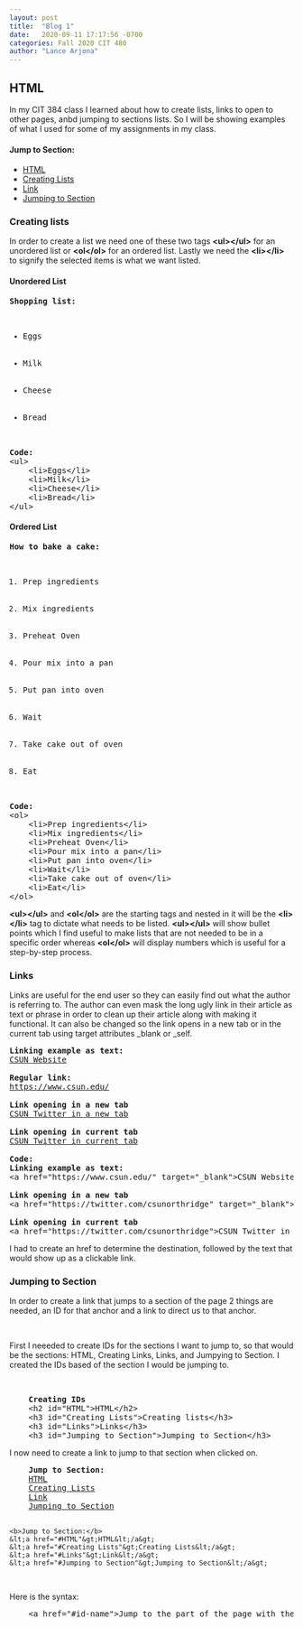 ```yaml
---
layout: post
title:  "Blog 1"
date:   2020-09-11 17:17:56 -0700
categories: Fall 2020 CIT 480
author: "Lance Arjona"
---
```

<h2 id="HTML">HTML</h2>
<p>In my CIT 384 class I learned about how to create lists, links to open to other pages, anbd jumping to sections lists. So I will be showing examples of what I used for some of my assignments in my class.</p>

<h4>Jump to Section:</h4>
<ul>
    <li><a href="#HTML">HTML</a></li>
    <li><a href="#Creating Lists">Creating Lists</a></li>
    <li><a href="#Links">Link</a></li>
    <li><a href="#Jumping to Section">Jumping to Section</a></li>
</ul>


<h3 id="Creating Lists">Creating lists</h3>
<p>In order to create a list we need one of these two tags <b>&lt;ul&gt;&lt;/ul&gt;</b> for an unordered list  or <b>&lt;ol&lt;/ol&gt;</b> for an ordered list. Lastly we need the <b>&lt;li&gt;&lt;/li&gt;</b> to signify the selected items is what we want listed.</p>

<h4><b>Unordered List</b></h4>
<pre>
<b>Shopping list:</b>
<ul>
    <li>Eggs</li>
    <li>Milk</li>
    <li>Cheese</li>
    <li>Bread</li>
</ul>
<b>Code:</b>
&lt;ul&gt;
    &lt;li&gt;Eggs&lt;/li&gt;
    &lt;li&gt;Milk&lt;/li&gt;
    &lt;li&gt;Cheese&lt;/li&gt;
    &lt;li&gt;Bread&lt;/li&gt;
&lt;/ul&gt;
</pre>

<h4><b>Ordered List</b></h4>
<pre>
<b>How to bake a cake:</b>
<ol>
    <li>Prep ingredients</li>
    <li>Mix ingredients</li>
    <li>Preheat Oven</li>
    <li>Pour mix into a pan</li>
    <li>Put pan into oven</li>
    <li>Wait</li>
    <li>Take cake out of oven</li>
    <li>Eat</li>
</ol>
<b>Code:</b>
&lt;ol&gt;
    &lt;li&gt;Prep ingredients&lt;/li&gt;
    &lt;li&gt;Mix ingredients&lt;/li&gt;
    &lt;li&gt;Preheat Oven&lt;/li&gt;
    &lt;li&gt;Pour mix into a pan&lt;/li&gt;
    &lt;li&gt;Put pan into oven&lt;/li&gt;
    &lt;li&gt;Wait&lt;/li&gt;
    &lt;li&gt;Take cake out of oven&lt;/li&gt;
    &lt;li&gt;Eat&lt;/li&gt;
&lt;/ol&gt;
</pre>

<p><b>&lt;ul&gt;&lt;/ul&gt;</b> and <b>&lt;ol&lt;/ol&gt;</b> are the starting tags and nested in it will be the <b>&lt;li&gt;&lt;/li&gt;</b> tag to dictate what needs to be listed. <b>&lt;ul&gt;&lt;/ul&gt;</b> will show bullet points which I find useful to make lists that are not needed to be in a specific order whereas <b>&lt;ol&lt;/ol&gt;</b> will display numbers which is useful for a step-by-step process.</p>

<h3 id="Links">Links</h3>
<p>Links are useful for the end user so they can easily find out what the author is referring to. The author can even mask the long ugly link in their article as text or phrase in order to clean up their article along with making it functional. It can also be changed so the link opens in a new tab or in the current tab using target attributes _blank or _self.</p>

<pre>
<b>Linking example as text:</b>
<a href="https://www.csun.edu/" target="_blank">CSUN Website</a>

<b>Regular link:</b>
<a href="https://www.csun.edu/" target="_blank">https://www.csun.edu/</a>

<b>Link opening in a new tab</b>
<a href="https://twitter.com/csunorthridge" target="_blank">CSUN Twitter in a new tab</a>

<b>Link opening in current tab</b>
<a href="https://twitter.com/csunorthridge">CSUN Twitter in current tab</a>

<b>Code:</b>
<b>Linking example as text:</b>
&lt;a href="https://www.csun.edu/" target="_blank"&gt;CSUN Website&lt;/a&gt;

<b>Link opening in a new tab</b>
&lt;a href="https://twitter.com/csunorthridge" target="_blank"&gt;CSUN Twitter in a new tab&lt;/a&gt;

<b>Link opening in current tab</b>
&lt;a href="https://twitter.com/csunorthridge"&gt;CSUN Twitter in current tab&lt;/a&gt;
</pre>
<p>I had to create an href to determine the destination, followed by the text that would show up as a clickable link.</p>



<h3 id="Jumping to Section">Jumping to Section</h3>
<p>In order to create a link that jumps to a section of the page 2 things are needed, an ID for that anchor and a link to direct us to that anchor.</p><br>
<p>First I neeeded to create IDs for the sections I want to jump to, so that would be the sections: HTML, Creating Links, Links, and Jumpying to Section. I created the IDs based of the section I would be jumping to.</p><br>
<pre>
    <b>Creating IDs </b>
    &lt;h2 id="HTML"&gt;HTML&lt;/h2&gt;
    &lt;h3 id="Creating Lists"&gt;Creating lists&lt;/h3&gt;
    &lt;h3 id="Links"&gt;Links&lt;/h3&gt;
    &lt;h3 id="Jumping to Section"&gt;Jumping to Section&lt;/h3&gt;
</pre>


<p>I now need to create a link to jump to that section when clicked on.</p>
<pre>
    <b>Jump to Section:</b>
    <a href="#HTML">HTML</a>
    <a href="#Creating Lists">Creating Lists</a>
    <a href="#Links">Link</a>
    <a href="#Jumping to Section">Jumping to Section</a>

    <b>Jump to Section:</b>
    &lt;a href="#HTML"&gt;HTML&lt;/a&gt;
    &lt;a href="#Creating Lists"&gt;Creating Lists&lt;/a&gt;
    &lt;a href="#Links"&gt;Link&lt;/a&gt;
    &lt;a href="#Jumping to Section"&gt;Jumping to Section&lt;/a&gt;
</pre>

<p>Here is the syntax:</p>
<pre>
    &lt;a href="#id-name"&gt;Jump to the part of the page with the “id-name”&lt;/a&gt;
</pre>
